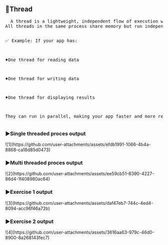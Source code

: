 <h2>🍁Thread</h2>
<pre>
  A thread is a lightweight, independent flow of execution within a process.
All threads in the same process share memory but run independently.

✅ Example:
If your app has:

♦One thread for reading data

♦One thread for writing data

♦One thread for displaying results

They can run in parallel, making your app faster and more responsive.
</pre>

<h3>▶️Single threaded proces output</h3>
![1](https://github.com/user-attachments/assets/efdb1991-1066-4b4a-8868-ca18d85d0473)

<h3>▶️Multi threaded proces output</h3>
![2](https://github.com/user-attachments/assets/ee59cb51-8390-4227-86d4-1f408980ac64)

<h3>▶️Exercise 1 output</h3>
![3](https://github.com/user-attachments/assets/daf47eb7-744c-4ed4-8094-acc96f46a72b)


<h3>▶️Exercise 2 output</h3>
![4](https://github.com/user-attachments/assets/3616aa63-979c-46d0-8900-8a268143fec7)

